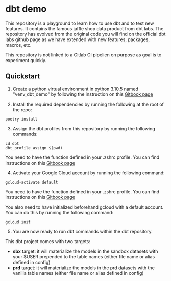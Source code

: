 # dbt demo

This repository is a playground to learn how to use dbt and to test new features. It contains
the famous jaffle shop data product from dbt labs. The repository has evolved from the original
code you will find on the official dbt labs github page as we have extended with new features,
packages, macros, etc.

This repository is not linked to a Gitlab CI pipelien on purpose as goal is to experiment
quickly.

## Quickstart

1. Create a python virtual environment in python 3.10.5 named "venv_dbt_demo" by following the
instruction on this [Gitbook page](https://astrafy.gitbook.io/technical-cookbook/python/local-development/python-setup-pyenv)

2. Install the required dependencies by running the following at the root of the repo:
```
poetry install
```

3. Assign the dbt profiles from this repository by running the following commands:
```
cd dbt
dbt_profile_assign $(pwd)
```
You need to have the function defined in your .zshrc profile. You can find instructions on this
[Gitbook page](https://astrafy.gitbook.io/data/dbt/configuration)

4. Activate your Google Cloud account by running the following command:
```
gcloud-activate default
```
You need to have the function defined in your .zshrc profile. You can find instructions on this
[Gitbook page](https://astrafy.gitbook.io/google-cloud/configuration/authentication)

You also need to have initialized beforehand gcloud with a default account. You can do this by running
the following command:
```
gcloud init
```

5. You are now ready to run dbt commands within the dbt repository.

This dbt project comes with two targets:

- **sbx** target: it will materialize the models in the sandbox datasets with your $USER prepended to the table names (either file name or alias defined in config)
- **prd** target: it will materialize the models in the prd datasets with the vanilla table names (either file name or alias defined in config)
